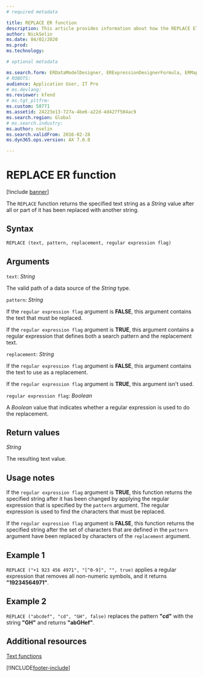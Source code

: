 ```yaml
---
# required metadata

title: REPLACE ER function
description: This article provides information about how the REPLACE Electronic reporting (ER) function is used.
author: NickSelin
ms.date: 04/02/2020
ms.prod: 
ms.technology: 

# optional metadata

ms.search.form: ERDataModelDesigner, ERExpressionDesignerFormula, ERMappedFormatDesigner, ERModelMappingDesigner
# ROBOTS: 
audience: Application User, IT Pro
# ms.devlang: 
ms.reviewer: kfend
# ms.tgt_pltfrm: 
ms.custom: 58771
ms.assetid: 24223e13-727a-4be6-a22d-4d427f504ac9
ms.search.region: Global
# ms.search.industry: 
ms.author: nselin
ms.search.validFrom: 2016-02-28
ms.dyn365.ops.version: AX 7.0.0

---
```


# REPLACE ER function

[!include [banner](../includes/banner.md)]

The `REPLACE` function returns the specified text string as a *String* value after all or part of it has been replaced with another string.

## Syntax

```vb
REPLACE (text, pattern, replacement, regular expression flag)
```

## Arguments

`text`: *String*

The valid path of a data source of the *String* type.

`pattern`: *String*

If the `regular expression flag` argument is **FALSE**, this argument contains the text that must be replaced.

If the `regular expression flag` argument is **TRUE**, this argument contains a regular expression that defines both a search pattern and the replacement text.

`replacement`: *String*

If the `regular expression flag` argument is **FALSE**, this argument contains the text to use as a replacement.

If the `regular expression flag` argument is **TRUE**, this argument isn't used.

`regular expression flag`: *Boolean*

A *Boolean* value that indicates whether a regular expression is used to do the replacement.

## Return values

*String*

The resulting text value.

## Usage notes

If the `regular expression flag` argument is **TRUE**, this function returns the specified string after it has been changed by applying the regular expression that is specified by the `pattern` argument. The regular expression is used to find the characters that must be replaced.

If the `regular expression flag` argument is **FALSE**, this function returns the specified string after the set of characters that are defined in the `pattern` argument have been replaced by characters of the `replacement` argument. 

## Example 1

`REPLACE ("+1 923 456 4971", "[^0-9]", "", true)` applies a regular expression that removes all non-numeric symbols, and it returns **"19234564971"**. 

## Example 2

`REPLACE ("abcdef", "cd", "GH", false)` replaces the pattern **"cd"** with the string **"GH"** and returns **"abGHef"**.

## Additional resources

[Text functions](er-functions-category-text.md)


[!INCLUDE[footer-include](../../../includes/footer-banner.md)]